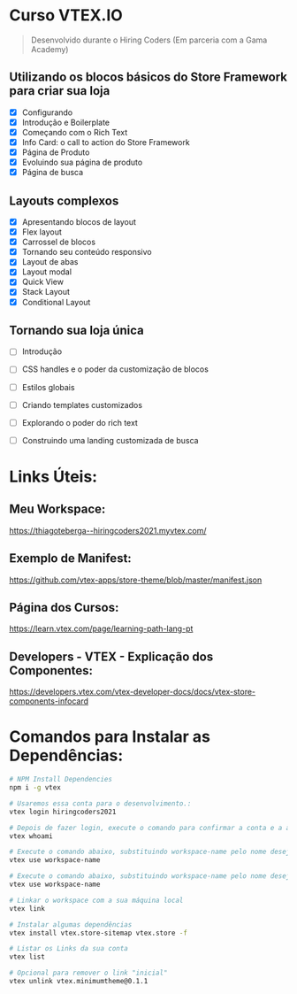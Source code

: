 # Curso VTEX.IO

> Desenvolvido durante o Hiring Coders (Em parceria com a Gama Academy)

## Utilizando os blocos básicos do Store Framework para criar sua loja 
- [x] Configurando
- [x] Introdução e Boilerplate
- [x] Começando com o Rich Text
- [x] Info Card: o call to action do Store Framework
- [x] Página de Produto
- [x] Evoluindo sua página de produto
- [x] Página de busca

## Layouts complexos
- [x] Apresentando blocos de layout
- [x] Flex layout
- [x] Carrossel de blocos
- [x] Tornando seu conteúdo responsivo
- [x] Layout de abas
- [x] Layout modal
- [x] Quick View
- [x] Stack Layout
- [x] Conditional Layout

## Tornando sua loja única

- [ ] Introdução
- [ ] CSS handles e o poder da customização de blocos
- [ ] Estilos globais
- [ ] Criando templates customizados
- [ ] Explorando o poder do rich text
- [ ] Construindo uma landing customizada de busca


# Links Úteis:
## Meu Workspace:
https://thiagoteberga--hiringcoders2021.myvtex.com/

## Exemplo de Manifest:
https://github.com/vtex-apps/store-theme/blob/master/manifest.json

## Página dos Cursos:
https://learn.vtex.com/page/learning-path-lang-pt

## Developers - VTEX - Explicação dos Componentes:
https://developers.vtex.com/vtex-developer-docs/docs/vtex-store-components-infocard



# Comandos para Instalar as Dependências:

``` bash
# NPM Install Dependencies
npm i -g vtex

# Usaremos essa conta para o desenvolvimento.:
vtex login hiringcoders2021

# Depois de fazer login, execute o comando para confirmar a conta e a área de trabalho em que você se encontra.
vtex whoami

# Execute o comando abaixo, substituindo workspace-name pelo nome desejado. Use um nome único para seu workspace.
vtex use workspace-name

# Execute o comando abaixo, substituindo workspace-name pelo nome desejado. Use um nome único para seu workspace.
vtex use workspace-name

# Linkar o workspace com a sua máquina local
vtex link

# Instalar algumas dependências
vtex install vtex.store-sitemap vtex.store -f

# Listar os Links da sua conta
vtex list

# Opcional para remover o link "inicial"
vtex unlink vtex.minimumtheme@0.1.1

```
